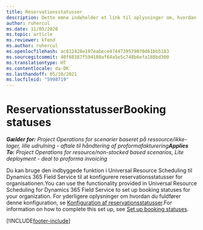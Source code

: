 ```yaml
---
title: Reservationsstatusser
description: Dette emne indeholder et link til oplysninger om, hvordan du konfigurerer reservationsstatusser i Project Operations.
author: ruhercul
ms.date: 11/05/2020
ms.topic: article
ms.reviewer: kfend
ms.author: ruhercul
ms.openlocfilehash: ac812428e107eabece4744739579070d61bb5183
ms.sourcegitcommit: 40f68387f594180af64a5e5c748b6efa188bd300
ms.translationtype: HT
ms.contentlocale: da-DK
ms.lasthandoff: 05/10/2021
ms.locfileid: "5998719"
---
```

# <a name="booking-statuses"></a><span data-ttu-id="b1c3b-103">Reservationsstatusser</span><span class="sxs-lookup"><span data-stu-id="b1c3b-103">Booking statuses</span></span>

<span data-ttu-id="b1c3b-104">_**Gælder for:** Project Operations for scenarier baseret på ressource/ikke-lager, lille udrulning - aftale til håndtering af proformafakturering_</span><span class="sxs-lookup"><span data-stu-id="b1c3b-104">_**Applies To:** Project Operations for resource/non-stocked based scenarios, Lite deployment - deal to proforma invoicing_</span></span>

<span data-ttu-id="b1c3b-105">Du kan bruge den indbyggede funktion i Universal Resource Scheduling til Dynamics 365 Field Service til at konfigurere reservationsstatusser for organisationen.</span><span class="sxs-lookup"><span data-stu-id="b1c3b-105">You can use the functionality provided in Universal Resource Scheduling for Dynamics 365 Field Service to set up booking statuses for your organization.</span></span> <span data-ttu-id="b1c3b-106">For yderligere oplysninger om hvordan du fuldfører denne konfiguration, se [Konfiguration af reservationsstatusser](/dynamics365/field-service/set-up-booking-statuses).</span><span class="sxs-lookup"><span data-stu-id="b1c3b-106">For information on how to complete this set up, see [Set up booking statuses](/dynamics365/field-service/set-up-booking-statuses).</span></span>


[!INCLUDE[footer-include](../includes/footer-banner.md)]